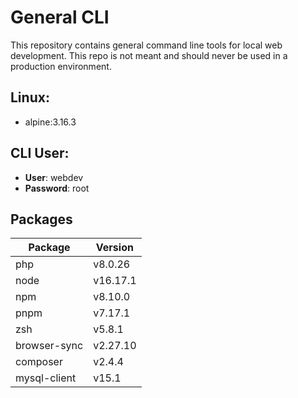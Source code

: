 # General CLI

This repository contains general command line tools for local web development. This repo is not meant and should never be used in a production environment.

## Linux:

-   alpine:3.16.3

## CLI User:

-   **User**: webdev
-   **Password**: root

## Packages

| Package      | Version  |
| ------------ | -------- |
| php          | v8.0.26  |
| node         | v16.17.1 |
| npm          | v8.10.0  |
| pnpm         | v7.17.1  |
| zsh          | v5.8.1   |
| browser-sync | v2.27.10 |
| composer     | v2.4.4   |
| mysql-client | v15.1    |
